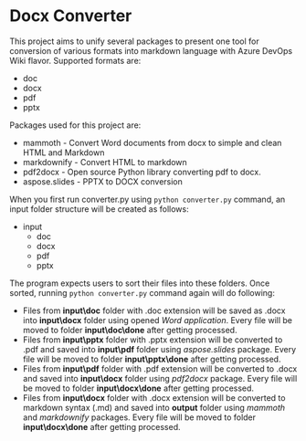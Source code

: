 <h1>Docx Converter</h1>

This project aims to unify several packages to present one tool for conversion of various formats into markdown language with Azure DevOps Wiki flavor. Supported formats are:
- doc
- docx
- pdf
- pptx

Packages used for this project are:
- mammoth - Convert Word documents from docx to simple and clean HTML and Markdown
- markdownify - Convert HTML to markdown
- pdf2docx - Open source Python library converting pdf to docx.
- aspose.slides - PPTX to DOCX conversion

When you first run converter.py using `python converter.py` command, an input folder structure will be created as follows:
- input
  - doc
  - docx
  - pdf
  - pptx

The program expects users to sort their files into these folders. Once sorted, running `python converter.py` command again will do following:
- Files from **input\\doc** folder with .doc extension will be saved as .docx into **input\\docx** folder using opened *Word application*. Every file will be moved to folder **input\\doc\\done** after getting processed.
- Files from **input\\pptx** folder with .pptx extension will be converted to .pdf and saved into **input\\pdf** folder using *aspose.slides* package. Every file will be moved to folder **input\\pptx\\done** after getting processed.
- Files from **input\\pdf** folder with .pdf extension will be converted to .docx and saved into **input\\docx** folder using *pdf2docx* package. Every file will be moved to folder **input\\docx\\done** after getting processed.
- Files from **input\\docx** folder with .docx extension will be converted to markdown syntax (.md) and saved into **output** folder using *mammoth* and *markdownify* packages. Every file will be moved to folder **input\\docx\\done** after getting processed.